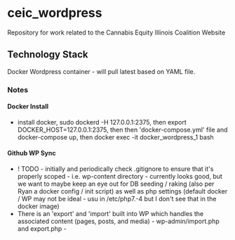 # ceic_wordpress
Repository for work related to the Cannabis Equity Illinois Coalition Website

## Technology Stack
Docker Wordpress container - will pull latest based on YAML file.

### Notes

#### Docker Install
* install docker, sudo dockerd -H 127.0.0.1:2375, then export DOCKER_HOST=127.0.0.1:2375, then then 'docker-compose.yml' file and docker-compose up, then docker exec -it docker_wordpress_1 bash

#### Github WP Sync
* ! TODO - initially and periodically check .gitignore to ensure that it's properly scoped - i.e. wp-content directory - currently looks good, but we want to maybe keep an eye out for DB seeding / raking (also per Ryan a docker config / init script) as well as php settings (default docker / WP may not be ideal - usu in /etc/php7.-4 but I don't see that in the docker image)
* There is an 'export' and 'import' built into WP which handles the associated content (pages, posts, and media) - wp-admin/import.php and export.php - 
